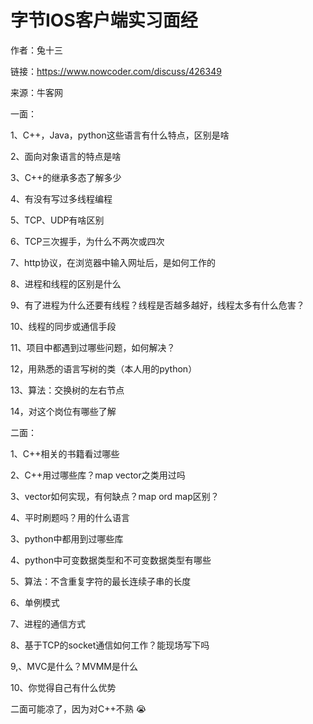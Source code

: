 # 字节IOS客户端实习面经

作者：兔十三

链接：https://www.nowcoder.com/discuss/426349

来源：牛客网



一面：

1、C++，Java，python这些语言有什么特点，区别是啥

2、面向对象语言的特点是啥

3、C++的继承多态了解多少

4、有没有写过多线程编程

5、TCP、UDP有啥区别

6、TCP三次握手，为什么不两次或四次

7、http协议，在浏览器中输入网址后，是如何工作的

8、进程和线程的区别是什么

9、有了进程为什么还要有线程？线程是否越多越好，线程太多有什么危害？

10、线程的同步或通信手段

11、项目中都遇到过哪些问题，如何解决？

12，用熟悉的语言写树的类（本人用的python）

13、算法：交换树的左右节点

14，对这个岗位有哪些了解



二面：

1、C++相关的书籍看过哪些

2、C++用过哪些库？map vector之类用过吗

3、vector如何实现，有何缺点？map  ord  map区别？

4、平时刷题吗？用的什么语言

3、python中都用到过哪些库

4、python中可变数据类型和不可变数据类型有哪些

5、算法：不含重复字符的最长连续子串的长度

6、单例模式

7、进程的通信方式

8、基于TCP的socket通信如何工作？能现场写下吗

9,、MVC是什么？MVMM是什么

10、你觉得自己有什么优势



二面可能凉了，因为对C++不熟 😭

